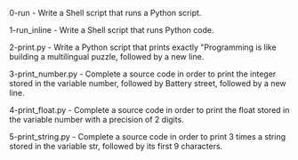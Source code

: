 0-run - Write a Shell script that runs a Python script.

1-run_inline - Write a Shell script that runs Python code.

2-print.py - Write a Python script that prints exactly "Programming is like building a multilingual puzzle, followed by a new line.

3-print_number.py - Complete a source code in order to print the integer stored in the variable number, followed by Battery street, followed by a new line.

4-print_float.py - Complete a source code in order to print the float stored in the variable number with a precision of 2 digits.

5-print_string.py - Complete a source code in order to print 3 times a string stored in the variable str, followed by its first 9 characters.

